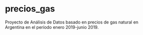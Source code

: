 # precios_gas
Proyecto de Análisis de Datos basado en precios de gas natural en Argentina en el período enero 2019-junio 2019.
